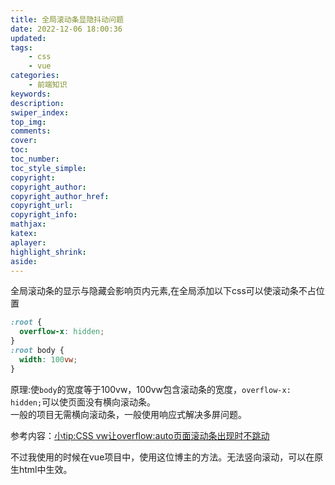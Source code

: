 ```yaml
---
title: 全局滚动条显隐抖动问题
date: 2022-12-06 18:00:36
updated:
tags:
    - css
    - vue
categories:
    - 前端知识
keywords:
description:
swiper_index:
top_img:
comments:
cover:
toc:
toc_number:
toc_style_simple:
copyright:
copyright_author:
copyright_author_href:
copyright_url:
copyright_info:
mathjax:
katex:
aplayer:
highlight_shrink:
aside:
---
```

全局滚动条的显示与隐藏会影响页内元素,在全局添加以下css可以使滚动条不占位置
```css
:root {
  overflow-x: hidden;
}
:root body {
  width: 100vw;
}
```
原理:使`body`的宽度等于100vw，100vw包含滚动条的宽度，`overflow-x: hidden;`可以使页面没有横向滚动条。  
一般的项目无需横向滚动条，一般使用响应式解决多屏问题。

参考内容：[小tip:CSS vw让overflow:auto页面滚动条出现时不跳动](https://www.zhangxinxu.com/wordpress/2015/01/css-page-scrollbar-toggle-center-no-jumping/)  

不过我使用的时候在vue项目中，使用这位博主的方法。无法竖向滚动，可以在原生html中生效。
